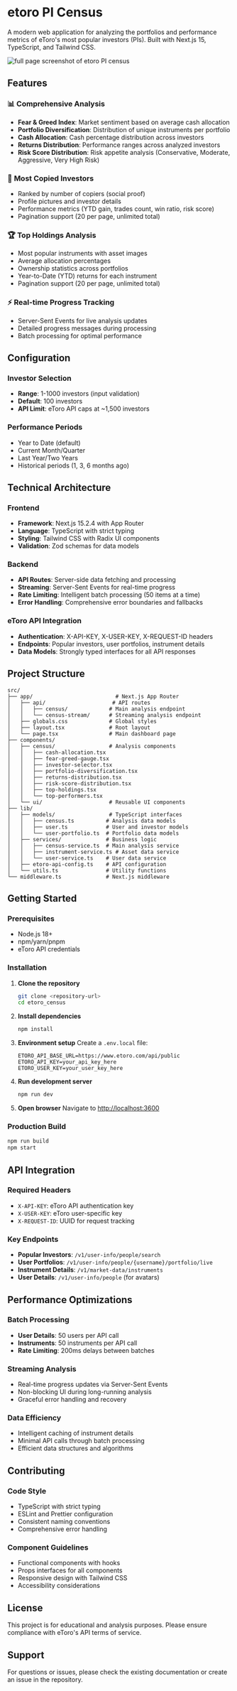 # etoro PI Census

A modern web application for analyzing the portfolios and performance metrics of eToro's most popular investors (PIs). Built with Next.js 15, TypeScript, and Tailwind CSS.

![full page screenshot of etoro PI census](src/assets/etoro_census.png)

## Features

### 📊 **Comprehensive Analysis**
- **Fear & Greed Index**: Market sentiment based on average cash allocation
- **Portfolio Diversification**: Distribution of unique instruments per portfolio
- **Cash Allocation**: Cash percentage distribution across investors
- **Returns Distribution**: Performance ranges across analyzed investors
- **Risk Score Distribution**: Risk appetite analysis (Conservative, Moderate, Aggressive, Very High Risk)

### 👥 **Most Copied Investors**
- Ranked by number of copiers (social proof)
- Profile pictures and investor details
- Performance metrics (YTD gain, trades count, win ratio, risk score)
- Pagination support (20 per page, unlimited total)

### 🏆 **Top Holdings Analysis**
- Most popular instruments with asset images
- Average allocation percentages
- Ownership statistics across portfolios
- Year-to-Date (YTD) returns for each instrument
- Pagination support (20 per page, unlimited total)

### ⚡ **Real-time Progress Tracking**
- Server-Sent Events for live analysis updates
- Detailed progress messages during processing
- Batch processing for optimal performance

## Configuration

### **Investor Selection**
- **Range**: 1-1000 investors (input validation)
- **Default**: 100 investors
- **API Limit**: eToro API caps at ~1,500 investors

### **Performance Periods**
- Year to Date (default)
- Current Month/Quarter
- Last Year/Two Years
- Historical periods (1, 3, 6 months ago)

## Technical Architecture

### **Frontend**
- **Framework**: Next.js 15.2.4 with App Router
- **Language**: TypeScript with strict typing
- **Styling**: Tailwind CSS with Radix UI components
- **Validation**: Zod schemas for data models

### **Backend**
- **API Routes**: Server-side data fetching and processing
- **Streaming**: Server-Sent Events for real-time progress
- **Rate Limiting**: Intelligent batch processing (50 items at a time)
- **Error Handling**: Comprehensive error boundaries and fallbacks

### **eToro API Integration**
- **Authentication**: X-API-KEY, X-USER-KEY, X-REQUEST-ID headers
- **Endpoints**: Popular investors, user portfolios, instrument details
- **Data Models**: Strongly typed interfaces for all API responses

## Project Structure

```
src/
├── app/                          # Next.js App Router
│   ├── api/                     # API routes
│   │   ├── census/             # Main analysis endpoint
│   │   └── census-stream/      # Streaming analysis endpoint
│   ├── globals.css             # Global styles
│   ├── layout.tsx              # Root layout
│   └── page.tsx                # Main dashboard page
├── components/
│   ├── census/                 # Analysis components
│   │   ├── cash-allocation.tsx
│   │   ├── fear-greed-gauge.tsx
│   │   ├── investor-selector.tsx
│   │   ├── portfolio-diversification.tsx
│   │   ├── returns-distribution.tsx
│   │   ├── risk-score-distribution.tsx
│   │   ├── top-holdings.tsx
│   │   └── top-performers.tsx
│   └── ui/                     # Reusable UI components
├── lib/
│   ├── models/                 # TypeScript interfaces
│   │   ├── census.ts          # Analysis data models
│   │   ├── user.ts            # User and investor models
│   │   └── user-portfolio.ts  # Portfolio data models
│   ├── services/              # Business logic
│   │   ├── census-service.ts  # Main analysis service
│   │   ├── instrument-service.ts # Asset data service
│   │   └── user-service.ts    # User data service
│   ├── etoro-api-config.ts    # API configuration
│   └── utils.ts               # Utility functions
└── middleware.ts              # Next.js middleware
```

## Getting Started

### **Prerequisites**
- Node.js 18+ 
- npm/yarn/pnpm
- eToro API credentials

### **Installation**

1. **Clone the repository**
   ```bash
   git clone <repository-url>
   cd etoro_census
   ```

2. **Install dependencies**
   ```bash
   npm install
   ```

3. **Environment setup**
   Create a `.env.local` file:
   ```env
   ETORO_API_BASE_URL=https://www.etoro.com/api/public
   ETORO_API_KEY=your_api_key_here
   ETORO_USER_KEY=your_user_key_here
   ```

4. **Run development server**
   ```bash
   npm run dev
   ```

5. **Open browser**
   Navigate to [http://localhost:3600](http://localhost:3600)

### **Production Build**
```bash
npm run build
npm start
```

## API Integration

### **Required Headers**
- `X-API-KEY`: eToro API authentication key
- `X-USER-KEY`: eToro user-specific key  
- `X-REQUEST-ID`: UUID for request tracking

### **Key Endpoints**
- **Popular Investors**: `/v1/user-info/people/search`
- **User Portfolios**: `/v1/user-info/people/{username}/portfolio/live`
- **Instrument Details**: `/v1/market-data/instruments`
- **User Details**: `/v1/user-info/people` (for avatars)

## Performance Optimizations

### **Batch Processing**
- **User Details**: 50 users per API call
- **Instruments**: 50 instruments per API call
- **Rate Limiting**: 200ms delays between batches

### **Streaming Analysis**
- Real-time progress updates via Server-Sent Events
- Non-blocking UI during long-running analysis
- Graceful error handling and recovery

### **Data Efficiency**
- Intelligent caching of instrument details
- Minimal API calls through batch processing
- Efficient data structures and algorithms

## Contributing

### **Code Style**
- TypeScript with strict typing
- ESLint and Prettier configuration
- Consistent naming conventions
- Comprehensive error handling

### **Component Guidelines**
- Functional components with hooks
- Props interfaces for all components
- Responsive design with Tailwind CSS
- Accessibility considerations

## License

This project is for educational and analysis purposes. Please ensure compliance with eToro's API terms of service.

## Support

For questions or issues, please check the existing documentation or create an issue in the repository.